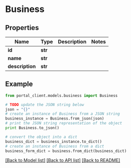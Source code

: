 # Business


## Properties
Name | Type | Description | Notes
------------ | ------------- | ------------- | -------------
**id** | **str** |  | 
**name** | **str** |  | 
**description** | **str** |  | 

## Example

```python
from portal_client.models.business import Business

# TODO update the JSON string below
json = "{}"
# create an instance of Business from a JSON string
business_instance = Business.from_json(json)
# print the JSON string representation of the object
print Business.to_json()

# convert the object into a dict
business_dict = business_instance.to_dict()
# create an instance of Business from a dict
business_form_dict = business.from_dict(business_dict)
```
[[Back to Model list]](../README.md#documentation-for-models) [[Back to API list]](../README.md#documentation-for-api-endpoints) [[Back to README]](../README.md)



